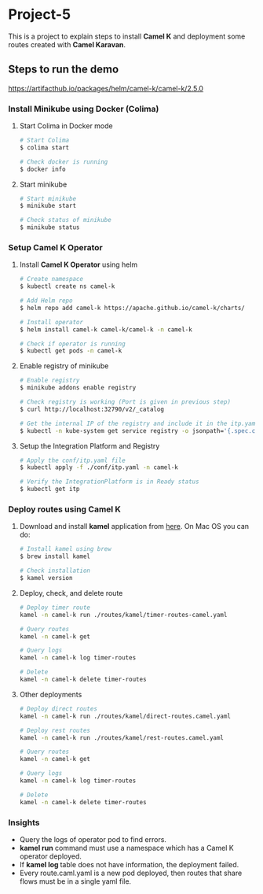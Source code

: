 # Project-5

This is a project to explain steps to install **Camel K** and deployment some routes created with **Camel Karavan**.

## Steps to run the demo

https://artifacthub.io/packages/helm/camel-k/camel-k/2.5.0

### Install Minikube using Docker (Colima)

1. Start Colima in Docker mode

   ```bash
   # Start Colima
   $ colima start

   # Check docker is running
   $ docker info
   ```

2. Start minikube

   ```bash
   # Start minikube
   $ minikube start

   # Check status of minikube
   $ minikube status
   ```

### Setup Camel K Operator

1. Install **Camel K Operator** using helm

   ```bash
   # Create namespace
   $ kubectl create ns camel-k

   # Add Helm repo
   $ helm repo add camel-k https://apache.github.io/camel-k/charts/

   # Install operator
   $ helm install camel-k camel-k/camel-k -n camel-k

   # Check if operator is running
   $ kubectl get pods -n camel-k
   ```

2. Enable registry of minikube

   ```bash
   # Enable registry
   $ minikube addons enable registry

   # Check registry is working (Port is given in previous step)
   $ curl http://localhost:32790/v2/_catalog

   # Get the internal IP of the registry and include it in the itp.yaml
   $ kubectl -n kube-system get service registry -o jsonpath='{.spec.clusterIP}'
   ```

3. Setup the Integration Platform and Registry

   ```bash
   # Apply the conf/itp.yaml file
   $ kubectl apply -f ./conf/itp.yaml -n camel-k

   # Verify the IntegrationPlatform is in Ready status
   $ kubectl get itp
   ```

### Deploy routes using Camel K

1. Download and install **kamel** application from [here](https://github.com/apache/camel-k/releases). On Mac OS you can do:

   ```bash
   # Install kamel using brew
   $ brew install kamel
   
   # Check installation
   $ kamel version
   ```

2. Deploy, check, and delete route

   ```bash
   # Deploy timer route
   kamel -n camel-k run ./routes/kamel/timer-routes-camel.yaml

   # Query routes
   kamel -n camel-k get

   # Query logs
   kamel -n camel-k log timer-routes

   # Delete 
   kamel -n camel-k delete timer-routes
   ```

3. Other deployments

   ```bash
   # Deploy direct routes
   kamel -n camel-k run ./routes/kamel/direct-routes.camel.yaml

   # Deploy rest routes
   kamel -n camel-k run ./routes/kamel/rest-routes.camel.yaml

   # Query routes
   kamel -n camel-k get

   # Query logs
   kamel -n camel-k log timer-routes

   # Delete 
   kamel -n camel-k delete timer-routes
   ```

### Insights

- Query the logs of operator pod to find errors.
- **kamel run** command must use a namespace which has a Camel K operator deployed.
- If **kamel log <route>** table does not have information, the deployment failed.
- Every route.caml.yaml is a new pod deployed, then routes that share flows must be in a single yaml file.
